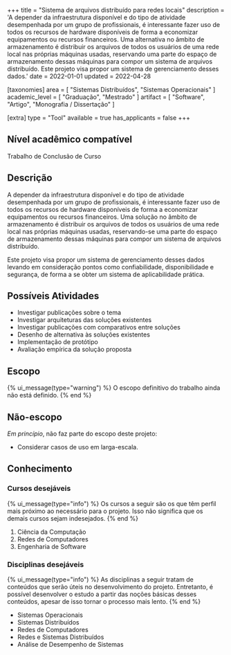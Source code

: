 +++
title = "Sistema de arquivos distribuído para redes locais"
description = 'A depender da infraestrutura disponível e do tipo de atividade desempenhada por um grupo de profissionais, é interessante fazer uso de todos os recursos de hardware disponíveis de forma a economizar equipamentos ou recursos financeiros. Uma alternativa no âmbito de armazenamento é distribuir os arquivos de todos os usuários de uma rede local nas próprias máquinas usadas, reservando uma parte do espaço de armazenamento dessas máquinas para compor um sistema de arquivos distribuído. Este projeto visa propor um sistema de gerenciamento desses dados.'
date = 2022-01-01
updated = 2022-04-28

[taxonomies]
area = [ "Sistemas Distribuídos", "Sistemas Operacionais" ]
academic_level = [ "Graduação", "Mestrado" ]
artifact = [ "Software", "Artigo", "Monografia / Dissertação" ]

[extra]
type = "Tool"
available = true
has_applicants = false
+++

## Nível acadêmico compatível

Trabalho de Conclusão de Curso

## Descrição

A depender da infraestrutura disponível e do tipo de atividade desempenhada por um grupo de profissionais, é interessante fazer uso de todos os recursos de hardware disponíveis de forma a economizar equipamentos ou recursos financeiros. Uma solução no âmbito de armazenamento é distribuir os arquivos de todos os usuários de uma rede local nas próprias máquinas usadas, reservando-se uma parte do espaço de armazenamento dessas máquinas para compor um sistema de arquivos distribuído.

Este projeto visa propor um sistema de gerenciamento desses dados levando em consideração pontos como confiabilidade, disponibilidade e segurança, de forma a se obter um sistema de aplicabilidade prática.

## Possíveis Atividades

- Investigar publicações sobre o tema
- Investigar arquiteturas das soluções existentes
- Investigar publicações com comparativos entre soluções
- Desenho de alternativa às soluções existentes
- Implementação de protótipo
- Avaliação empírica da solução proposta

## Escopo

{% ui_message(type="warning") %}
O escopo definitivo do trabalho ainda não está definido.
{% end %}

## Não-escopo

_Em princípio_, não faz parte do escopo deste projeto:

- Considerar casos de uso em larga-escala.

## Conhecimento

### Cursos desejáveis

{% ui_message(type="info") %}
Os cursos a seguir são os que têm perfil mais próximo ao necessário para o projeto. Isso não significa que os demais cursos sejam indesejados.
{% end %}

1. Ciência da Computação
2. Redes de Computadores
3. Engenharia de Software

### Disciplinas desejáveis

{% ui_message(type="info") %}
As disciplinas a seguir tratam de conteúdos que serão úteis no desenvolvimento do projeto. Entretanto, é possível desenvolver o estudo a partir das noções básicas desses conteúdos, apesar de isso tornar o processo mais lento.
{% end %}

- Sistemas Operacionais
- Sistemas Distribuídos
- Redes de Computadores
- Redes e Sistemas Distribuídos
- Análise de Desempenho de Sistemas
